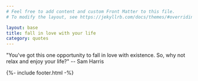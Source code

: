 ```yaml
---
# Feel free to add content and custom Front Matter to this file.
# To modify the layout, see https://jekyllrb.com/docs/themes/#overriding-theme-defaults

layout: base
title: fall in love with your life
category: quotes
---
```


"You've got this one opportunity to fall in love with existence. So, why not relax and enjoy your life?"
-- Sam Harris 


{%- include footer.html -%}